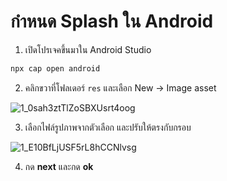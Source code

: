 
# กำหนด Splash ใน Android 

1. เปิดโปรเจคขึ้นมาใน Android Studio 

```bash
npx cap open android 
```

2. คลิกขวาที่โฟลเดอร์​ `res` และเลือก New → Image asset

![1_0sah3ztTlZoSBXUsrt4oog](https://user-images.githubusercontent.com/85179/73124424-ddc8ee80-3fcd-11ea-83d5-0a842877a8ac.png)

3. เลือกไฟล์รูปภาพจากตัวเลือก และปรับให้ตรงกับกรอบ 

![1_E10BfLjUSF5rL8hCCNlvsg](https://user-images.githubusercontent.com/85179/73124440-284a6b00-3fce-11ea-9e60-7bc9d53b860e.png)

4. กด **next** และกด **ok** 

